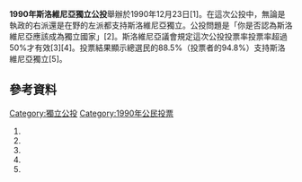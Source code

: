**1990年斯洛維尼亞獨立公投**舉辦於1990年12月23日\[1\]。在這次公投中，無論是執政的右派還是在野的左派都支持斯洛維尼亞獨立。公投問題是「你是否認為斯洛維尼亞應該成為獨立國家」\[2\]。斯洛維尼亞議會規定這次公投投票率投票率超過50%才有效\[3\]\[4\]。投票結果顯示總選民的88.5%（投票者的94.8%）支持斯洛維尼亞獨立\[5\]。

## 參考資料

[Category:獨立公投](https://zh.wikipedia.org/wiki/Category:獨立公投 "wikilink")
[Category:1990年公民投票](https://zh.wikipedia.org/wiki/Category:1990年公民投票 "wikilink")

1.
2.
3.
4.
5.
